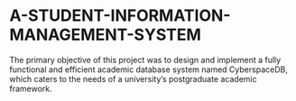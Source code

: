 # A-STUDENT-INFORMATION-MANAGEMENT-SYSTEM
The primary objective of this project was to design and implement a fully functional and efficient academic database system named CyberspaceDB, which caters to the needs of a university’s postgraduate academic framework.
